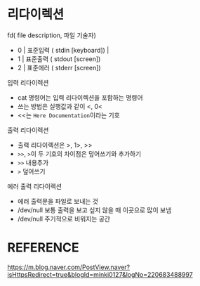 # 리다이렉션

fd( file description, 파일 기술자)

- 0 | 표준입력 ( stdin [keyboard]) |
- 1 | 표준출력 ( stdout [screen])
- 2 | 표준에러 ( stderr [screen])

입력 리다이렉션

- cat 명령어는 입력 리다이렉션을 포함하는 명령어
- 쓰는 방법은 실행값과 같이 <, 0< 
- <<는 `Here Documentation`이라는 기호

출력 리다이렉션

- 출력 리다이렉션은 >, 1>, >> 
- `>>`, `>`이 두 기호의 차이점은 덮어쓰기와 추가하기
- `>>` 내용추가
- `>` 덮어쓰기


에러 출력 리다이렉션

- 에러 출력문을 파일로 보내는 것
- /dev/null 보통 출력을 보고 싶지 않을 때 이곳으로 많이 보냄
- /dev/null 주기적으로 비워지는 공간

# REFERENCE
https://m.blog.naver.com/PostView.naver?isHttpsRedirect=true&blogId=minki0127&logNo=220683488997
